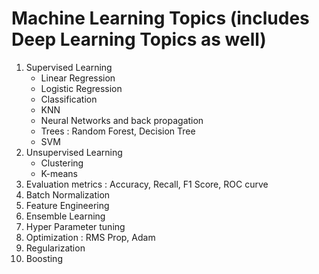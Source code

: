 
# Machine Learning Topics (includes Deep Learning Topics as well)
<ol> <li>Supervised Learning
  <ul>
  <li> Linear Regression
  <li> Logistic Regression
  <li> Classification
  <li> KNN
  <li> Neural Networks and back propagation
  <li> Trees : Random Forest, Decision Tree
  <li> SVM
 </ul>
 <li> Unsupervised Learning
 <ul>
  <li> Clustering
  <li> K-means
 </ul>
 <li> Evaluation metrics : Accuracy, Recall, F1 Score, ROC curve
 <li> Batch Normalization
 <li> Feature Engineering
 <li> Ensemble Learning
 <li> Hyper Parameter tuning
 <li> Optimization : RMS Prop, Adam
 <li> Regularization
 <li> Boosting
 
</ol>
  
